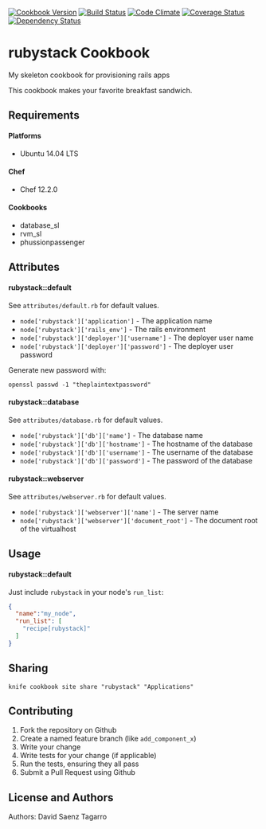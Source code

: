 [![Cookbook Version](https://img.shields.io/cookbook/v/rubystack.svg)](https://community.opscode.com/cookbooks/railsapp)
[![Build Status](https://travis-ci.org/dsaenztagarro/rubystack.svg?branch=master)](https://travis-ci.org/dsaenztagarro/railsapp)
[![Code Climate](https://codeclimate.com/github/dsaenztagarro/rubystack/badges/gpa.svg)](https://codeclimate.com/github/dsaenztagarro/railsapp)
[![Coverage Status](https://coveralls.io/repos/dsaenztagarro/rubystack/badge.svg?branch=master&service=github)](https://coveralls.io/github/dsaenztagarro/railsapp?branch=master)
[![Dependency Status](https://gemnasium.com/dsaenztagarro/rubystack.svg)](https://gemnasium.com/dsaenztagarro/railsapp)

rubystack Cookbook
=================

My skeleton cookbook for provisioning rails apps

This cookbook makes your favorite breakfast sandwich.

Requirements
------------

#### Platforms
- Ubuntu 14.04 LTS

#### Chef
- Chef 12.2.0

#### Cookbooks
- database_sl
- rvm_sl
- phussionpassenger

Attributes
----------

#### rubystack::default

See `attributes/default.rb` for default values.

* `node['rubystack']['application']` - The application name
* `node['rubystack']['rails_env']` - The rails environment
* `node['rubystack']['deployer']['username']` - The deployer user name
* `node['rubystack']['deployer']['password']` - The deployer user password

Generate new password with:

```
openssl passwd -1 "theplaintextpassword"
```

#### rubystack::database

See `attributes/database.rb` for default values.

* `node['rubystack']['db']['name']` - The database name
* `node['rubystack']['db']['hostname']` - The hostname of the database
* `node['rubystack']['db']['username']` - The username of the database
* `node['rubystack']['db']['password']` - The password of the database

#### rubystack::webserver

See `attributes/webserver.rb` for default values.

* `node['rubystack']['webserver']['name']` - The server name
* `node['rubystack']['webserver']['document_root']` - The document root of the virtualhost

Usage
-----

#### rubystack::default

Just include `rubystack` in your node's `run_list`:

```json
{
  "name":"my_node",
  "run_list": [
    "recipe[rubystack]"
  ]
}
```

Sharing
-------

```
knife cookbook site share "rubystack" "Applications"
```

Contributing
------------
1. Fork the repository on Github
2. Create a named feature branch (like `add_component_x`)
3. Write your change
4. Write tests for your change (if applicable)
5. Run the tests, ensuring they all pass
6. Submit a Pull Request using Github

License and Authors
-------------------
Authors: David Saenz Tagarro
